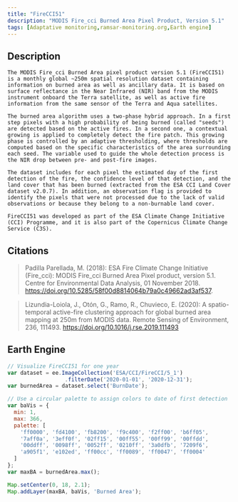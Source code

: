 ```yaml
---
title: "FireCCI51"
description: "MODIS Fire_cci Burned Area Pixel Product, Version 5.1"
tags: [Adaptative monitoring,ramsar-monitoring.org,Earth engine]
---
```


## Description

    The MODIS Fire_cci Burned Area pixel product version 5.1 (FireCCI51) is a monthly global ~250m spatial resolution dataset containing information on burned area as well as ancillary data. It is based on surface reflectance in the Near Infrared (NIR) band from the MODIS instrument onboard the Terra satellite, as well as active fire information from the same sensor of the Terra and Aqua satellites.

    The burned area algorithm uses a two-phase hybrid approach. In a first step pixels with a high probability of being burned (called "seeds") are detected based on the active fires. In a second one, a contextual growing is applied to completely detect the fire patch. This growing phase is controlled by an adaptive thresholding, where thresholds are computed based on the specific characteristics of the area surrounding each seed. The variable used to guide the whole detection process is the NIR drop between pre- and post-fire images.

    The dataset includes for each pixel the estimated day of the first detection of the fire, the confidence level of that detection, and the land cover that has been burned (extracted from the ESA CCI Land Cover dataset v2.0.7). In addition, an observation flag is provided to identify the pixels that were not processed due to the lack of valid observations or because they belong to a non-burnable land cover.

    FireCCI51 was developed as part of the ESA Climate Change Initiative (CCI) Programme, and it is also part of the Copernicus Climate Change Service (C3S).


## Citations

> Padilla Parellada, M. (2018): ESA Fire Climate Change Initiative (Fire_cci): MODIS Fire_cci Burned Area Pixel product, version 5.1. Centre for Environmental Data Analysis, 01 November 2018. https://doi.org/10.5285/58f00d8814064b79a0c49662ad3af537.

> Lizundia-Loiola, J., Otón, G., Ramo, R., Chuvieco, E. (2020): A spatio-temporal active-fire clustering approach for global burned area mapping at 250m from MODIS data. Remote Sensing of Environment, 236, 111493. https://doi.org/10.1016/j.rse.2019.111493

## Earth Engine

```js
// Visualize FireCCI51 for one year
var dataset = ee.ImageCollection('ESA/CCI/FireCCI/5_1')
                  .filterDate('2020-01-01', '2020-12-31');
var burnedArea = dataset.select('BurnDate');

// Use a circular palette to assign colors to date of first detection
var baVis = {
  min: 1,
  max: 366,
  palette: [
    'ff0000', 'fd4100', 'fb8200', 'f9c400', 'f2ff00', 'b6ff05',
    '7aff0a', '3eff0f', '02ff15', '00ff55', '00ff99', '00ffdd',
    '00ddff', '0098ff', '0052ff', '0210ff', '3a0dfb', '7209f6',
    'a905f1', 'e102ed', 'ff00cc', 'ff0089', 'ff0047', 'ff0004'
  ]
};
var maxBA = burnedArea.max();

Map.setCenter(0, 18, 2.1);
Map.addLayer(maxBA, baVis, 'Burned Area');
```
